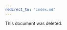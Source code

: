 ```yaml
---
redirect_to: 'index.md'
---
```


This document was deleted.

<!-- This redirect file can be deleted after <2021-08-15>. -->
<!-- Before deletion, see: https://docs.gitlab.com/ee/development/documentation/#move-or-rename-a-page -->